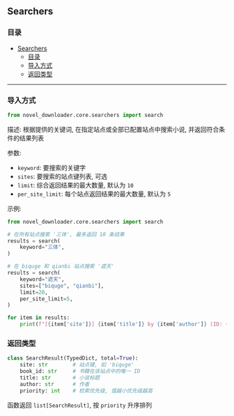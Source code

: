 ## Searchers

### 目录

- [Searchers](#searchers)
  - [目录](#目录)
  - [导入方式](#导入方式)
  - [返回类型](#返回类型)

---

### 导入方式

```python
from novel_downloader.core.searchers import search
```

描述: 根据提供的关键词, 在指定站点或全部已配置站点中搜索小说, 并返回符合条件的结果列表

参数:

* `keyword`: 要搜索的关键字
* `sites`: 要搜索的站点键列表, 可选
* `limit`: 综合返回结果的最大数量, 默认为 `10`
* `per_site_limit`: 每个站点返回结果的最大数量, 默认为 `5`

示例:

```python
from novel_downloader.core.searchers import search

# 在所有站点搜索 '三体', 最多返回 10 条结果
results = search(
    keyword="三体",
)

# 在 biquge 和 qianbi 站点搜索 '遮天'
results = search(
    keyword="遮天",
    sites=["biquge", "qianbi"],
    limit=20,
    per_site_limit=5,
)

for item in results:
    print(f"[{item['site']}] {item['title']} by {item['author']} (ID: {item['book_id']})")
```

### 返回类型

```python
class SearchResult(TypedDict, total=True):
    site: str        # 站点键, 如 'biquge'
    book_id: str     # 书籍在该站点中的唯一 ID
    title: str       # 小说标题
    author: str      # 作者
    priority: int    # 检索优先级, 值越小优先级越高
```

函数返回 `list[SearchResult]`, 按 `priority` 升序排列
